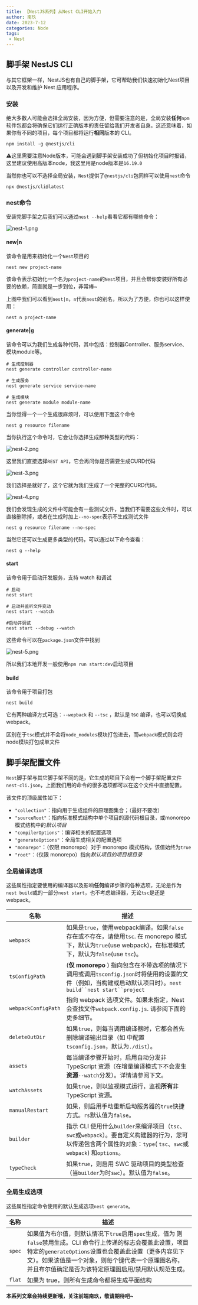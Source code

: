```yaml
---
title: 【NestJS系列】从Nest CLI开始入门
author: 南玖
date: 2023-7-12
categories: Node
tags:
 - Nest
---
```



## 脚手架 NestJS CLI

与其它框架一样，NestJS也有自己的脚手架，它可帮助我们快速初始化Nest项目以及开发和维护 Nest 应用程序。

### 安装

绝大多数人可能会选择全局安装，因为方便，但需要注意的是，全局安装**任何**`npm`软件包都会将确保它们运行正确版本的责任留给我们开发者自身。这还意味着，如果你有不同的项目，每个项目都将运行**相同**版本的 CLI。

```shell
npm install -g @nestjs/cli
```

⚠️这里需要注意Node版本，可能会遇到脚手架安装成功了但初始化项目时报错，这里建议使用高版本node，我这里用是node版本是`16.19.0`

当然你也可以不选择全局安装，`Nest`提供了`@nestjs/cli`包同样可以使用`nest`命令

```shell
npx @nestjs/cli@latest
```

### nest命令

安装完脚手架之后我们可以通过`nest --help`看看它都有哪些命令：


![nest-1.png](https://p1-juejin.byteimg.com/tos-cn-i-k3u1fbpfcp/dded2b07a5044603956b9e43fc84aa1f~tplv-k3u1fbpfcp-watermark.image?)

#### new|n

该命令是用来初始化一个`Nest`项目的

```shell
nest new project-name
```

该命令表示初始化一个名为`project-name`的`Nest`项目，并且会帮你安装好所有必要的依赖，简直就是一步到位，非常棒\~

上图中我们可以看到`nest|n`，`n`代表`nest`的别名，所以为了方便，你也可以这样使用：

```shell
nest n project-name
```

#### generate|g

该命令可以为我们生成各种代码，其中包括：控制器Controller、服务service、模块module等。

```shell
# 生成控制器
nest generate controller controller-name

# 生成服务
nest generate service service-name

# 生成模块
nest generate module module-name
```

当你觉得一个一个生成很麻烦时，可以使用下面这个命令

```shell
nest g resource filename
```

当你执行这个命令时，它会让你选择生成那种类型的代码：


![nest-2.png](https://p3-juejin.byteimg.com/tos-cn-i-k3u1fbpfcp/f0dd833c2d0d4d0198a8778cad04b129~tplv-k3u1fbpfcp-watermark.image?)

这里我们直接选择`REST API`，它会再问你是否需要生成CURD代码

![nest-3.png](https://p3-juejin.byteimg.com/tos-cn-i-k3u1fbpfcp/7a0b263f237f4d438cd8a372bae45a05~tplv-k3u1fbpfcp-watermark.image?)

我们选择是就好了，这个它就为我们生成了一个完整的CURD代码。


![nest-4.png](https://p3-juejin.byteimg.com/tos-cn-i-k3u1fbpfcp/a346ad21a7ba41b2b63336c7fa957928~tplv-k3u1fbpfcp-watermark.image?)

我们会发现生成的文件中可能会有一些测试文件，当我们不需要这些文件时，可以直接删除掉，或者在生成时加上`--no-spec`表示不生成测试文件

```shell
nest g resource filename --no-spec
```

当然它还可以生成更多类型的代码，可以通过以下命令查看：

```shell
nest g --help
```

#### start

该命令用于启动开发服务，支持 watch 和调试

```shell
# 启动
nest start

# 启动并监听文件变动
nest start --watch

#启动并调试
nest start --debug --watch
```

这些命令可以在`package.json`文件中找到


![nest-5.png](https://p9-juejin.byteimg.com/tos-cn-i-k3u1fbpfcp/f7e743abaed149a690f8df766ec6703b~tplv-k3u1fbpfcp-watermark.image?)

所以我们本地开发一般使用`npm run start:dev`启动项目

#### build

该命令用于项目打包

```shell
nest build
```

它有两种编译方式可选：`--wepback` 和 `--tsc` ，默认是 tsc 编译，也可以切换成 webpack。

区别在于`tsc`模式并不会将`node_modules`模块打包进去，而`webpack`模式则会将node模块打包成单文件

## 脚手架配置文件

`Nest`脚手架与其它脚手架不同的是，它生成的项目下会有一个脚手架配置文件`nest-cli.json`，上面我们用的命令的很多选项都可以在这个文件中直接配置。

该文件的顶级属性如下：

*   `"collection"`：指向用于生成组件的原理图集合；（最好不要改）
*   `"sourceRoot"`：指向标准模式结构中单个项目的源代码根目录，或monorepo 模式结构中的*默认项目*
*   `"compilerOptions"`：编译相关的配置选项
*   `"generateOptions"`：全局生成相关的配置选项
*   `"monorepo"`：（仅限 monorepo）对于 monorepo 模式结构，该值始终为`true`
*   `"root"`：（仅限 monorepo）指向*默认项目的项目根目录*

### 全局编译选项

这些属性指定要使用的编译器以及影响**任何**编译步骤的各种选项，无论是作为`nest build`或的一部分`nest start`，也不考虑编译器，无论`tsc`是还是 webpack。

| 名称                  | 描述                                                                                                                    |
| ------------------- | --------------------------------------------------------------------------------------------------------------------- |
| `webpack`           | 如果是`true`，使用webpack编译。如果`false`存在或不存在，请使用`tsc`. 在 monorepo 模式下，默认为`true`(use webpack)，在标准模式下，默认为`false`(use `tsc`)。   |
| `tsConfigPath`      | (**仅 monorepo** ) 指向包含在不带选项的情况下调用或调用`tsconfig.json`时将使用的设置的文件（例如，当构建或启动默认项目时）。`nest build``nest start``project`       |
| `webpackConfigPath` | 指向 webpack 选项文件。如果未指定，Nest 会查找文件`webpack.config.js`. 请参阅下面的更多细节。                                                      |
| `deleteOutDir`      | 如果`true`，则每当调用编译器时，它都会首先删除编译输出目录（如 中配置`tsconfig.json`，默认为`./dist`）。                                                   |
| `assets`            | 每当编译步骤开始时，启用自动分发非 TypeScript 资源（在增量编译模式下不会发生**资源**`--watch`分发）。详情请参阅下文。                                               |
| `watchAssets`       | 如果`true`，则以监视模式运行，监视**所有**非 TypeScript 资源。                                                                            |
| `manualRestart`     | 如果，则启用手动重新启动服务器的`true`快捷方式。`rs`默认值为`false`。                                                                           |
| `builder`           | 指示 CLI 使用什么`builder`来编译项目（`tsc`、`swc`或`webpack`）。要自定义构建器的行为，您可以传递包含两个属性的对象：`type`( `tsc`、`swc`或`webpack`) 和`options`。 |
| `typeCheck`         | 如果`true`，则启用 SWC 驱动项目的类型检查（当`builder`为时`swc`）。默认值为`false`。                                                            |

### 全局生成选项

这些属性指定命令使用的默认生成选项`nest generate`。

| 名称     | 描述                                                                                                                                                               |
| ------ | ---------------------------------------------------------------------------------------------------------------------------------------------------------------- |
| `spec` | 如果值为布尔值，则默认情况下`true`启用`spec`生成，值为 则`false`禁用生成。CLI 命令行上传递的标志会覆盖此设置，项目特定的`generateOptions`设置也会覆盖此设置（更多内容见下文）。如果该值是一个对象，则每个键代表一个原理图名称，并且布尔值确定是否为该特定原理图启用/禁用默认规范生成。 |
| `flat` | 如果为 true，则所有生成命令都将生成平面结构                                                                                                                                         |

**本系列文章会持续更新哦，关注前端南玖，敬请期待吧~**